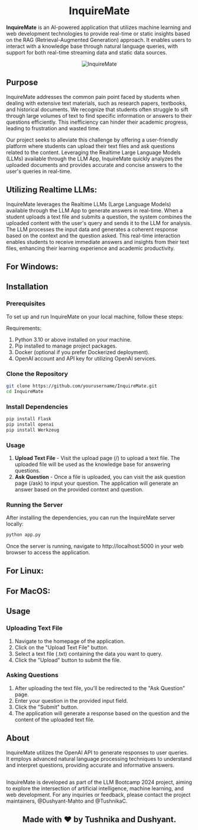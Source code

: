 <div align="center">

# InquireMate

</div>

**InquireMate** is an AI-powered application that utilizes machine learning and web development technologies to provide real-time or static insights based on the RAG (Retrieval-Augmented Generation) approach. It enables users to interact with a knowledge base through natural language queries, with support for both real-time streaming data and static data sources.

<div align="center">
  <img src="https://github.com/Dushyant-Mahto/InquireMate/blob/main/llm-app.gif" alt="InquireMate">
</div>

## Purpose
InquireMate addresses the common pain point faced by students when dealing with extensive text materials, such as research papers, textbooks, and historical documents. We recognize that students often struggle to sift through large volumes of text to find specific information or answers to their questions efficiently. This inefficiency can hinder their academic progress, leading to frustration and wasted time.

Our project seeks to alleviate this challenge by offering a user-friendly platform where students can upload their text files and ask questions related to the content. Leveraging the Realtime Large Language Models (LLMs) available through the LLM App, InquireMate quickly analyzes the uploaded documents and provides accurate and concise answers to the user's queries in real-time.

## Utilizing Realtime LLMs:
InquireMate leverages the Realtime LLMs (Large Language Models) available through the LLM App to generate answers in real-time. When a student uploads a text file and submits a question, the system combines the uploaded content with the user's query and sends it to the LLM for analysis. The LLM processes the input data and generates a coherent response based on the context and the question asked. This real-time interaction enables students to receive immediate answers and insights from their text files, enhancing their learning experience and academic productivity.
## For Windows:
## Installation

### Prerequisites
To set up and run InquireMate on your local machine, follow these steps:

Requirements:

1. Python 3.10 or above installed on your machine.
2. Pip installed to manage project packages.
3. Docker (optional if you prefer Dockerized deployment).
4. OpenAI account and API key for utilizing OpenAI services.

### Clone the Repository

```bash
git clone https://github.com/yourusername/InquireMate.git
cd InquireMate
```

### Install Dependencies

```bash
pip install Flask
pip install openai
pip install Werkzeug
```

### Usage


1. **Upload Text File** - Visit the upload page (/) to upload a text file. The uploaded file will be used as the knowledge base for answering questions.
2. **Ask Question** - Once a file is uploaded, you can visit the ask question page (/ask) to input your question. The application will generate an answer based on the provided context and question.


### Running the Server

After installing the dependencies, you can run the InquireMate server locally:

```bash
python app.py
```
Once the server is running, navigate to http://localhost:5000 in your web browser to access the application.
## For Linux:
## For MacOS:
## Usage

### Uploading Text File

1. Navigate to the homepage of the application.
2. Click on the "Upload Text File" button.
3. Select a text file (.txt) containing the data you want to query.
4. Click the "Upload" button to submit the file.

### Asking Questions

1.  After uploading the text file, you'll be redirected to the "Ask Question" page.
2. Enter your question in the provided input field.
3. Click the "Submit" button.
4. The application will generate a response based on the question and the content of the uploaded text file.

## About

InquireMate utilizes the OpenAI API to generate responses to user queries. It employs advanced natural language processing techniques to understand and interpret questions, providing accurate and informative answers.

##
InquireMate is developed as part of the LLM Bootcamp 2024 project, aiming to explore the intersection of artificial intelligence, machine learning, and web development. For any inquiries or feedback, please contact the project maintainers, @Dushyant-Mahto and @TushnikaC.

<div align="center">

## Made with ❤️ by Tushnika and Dushyant.

</div>
